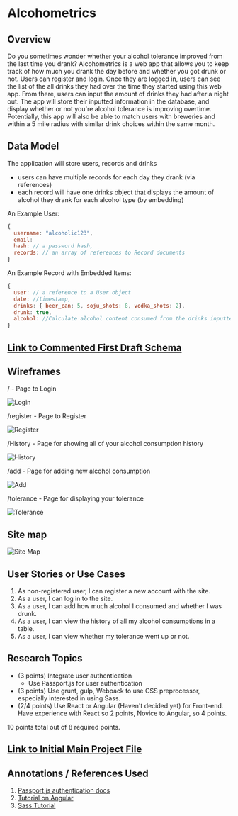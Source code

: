 # Alcohometrics  

## Overview
Do you sometimes wonder whether your alcohol tolerance improved from the last time you drank? Alcohometrics is a web app that allows you to keep track of how much you drank the day before and whether you got drunk or not. Users can register and login. Once they are logged in, users can see the list of the all drinks they had over the time they started using this web app. From there, users can input the amount of drinks they had after a night out. The app will store their inputted information in the database, and display whether or not you're alcohol tolerance is improving overtime. 
Potentially, this app will also be able to match users with breweries and within a 5 mile radius with similar drink choices within the same month.

## Data Model
The application will store users, records and drinks

* users can have multiple records for each day they drank (via references)
* each record will have one drinks object that displays the amount of alcohol they drank for each alcohol type (by embedding)

An Example User:

```javascript
{
  username: "alcoholic123",
  email: 
  hash: // a password hash,
  records: // an array of references to Record documents
}
```

An Example Record with Embedded Items:

```javascript
{
  user: // a reference to a User object
  date: //timestamp,
  drinks: { beer_can: 5, soju_shots: 8, vodka_shots: 2},
  drunk: true, 
  alcohol: //Calculate alcohol content consumed from the drinks inputted 
}
```


## [Link to Commented First Draft Schema](db.js) 

## Wireframes
/ - Page to Login 

![Login](documentation/wireframes/Login.png)

/register - Page to Register

![Register](documentation/wireframes/Register.png) 

/History - Page for showing all of your alcohol consumption history

![History](documentation/wireframes/History.png)

/add - Page for adding new alcohol consumption

![Add](documentation/wireframes/Add.png)

/tolerance - Page for displaying your tolerance

![Tolerance](documentation/wireframes/Tolerance.png)

## Site map
![Site Map](documentation/sitemap.png)

## User Stories or Use Cases
1. As non-registered user, I can register a new account with the site.
2. As a user, I can log in to the site.
3. As a user, I can add how much alcohol I consumed and whether I was drunk.
4. As a user, I can view the history of all my alcohol consumptions in a table. 
5. As a user, I can view whether my tolerance went up or not. 

## Research Topics
* (3 points) Integrate user authentication
    * Use Passport.js for user authentication
* (3 points) Use grunt, gulp, Webpack to use CSS preprocessor, especially interested in using Sass. 
* (2/4 points) Use React or Angular (Haven't decided yet) for Front-end. Have experience with React so 2 points, Novice to Angular, so 4 points. 

10 points total out of 8 required points.


## [Link to Initial Main Project File](app.js) 

## Annotations / References Used
1. [Passport.js authentication docs](http://passportjs.org/docs) 
2. [Tutorial on Angular](https://angular.io/tutorial) 
3. [Sass Tutorial](https://sass-lang.com/guide)


